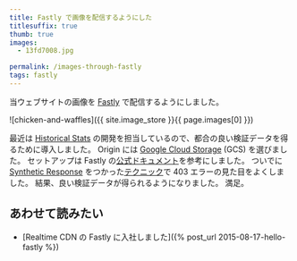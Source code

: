 ```yaml
---
title: Fastly で画像を配信するようにした
titlesuffix: true
thumb: true
images:
  - 13fd7008.jpg

permalink: /images-through-fastly
tags: fastly
---
```


当ウェブサイトの画像を [Fastly](/t/fastly) で配信するようにしました。

![chicken-and-waffles]({{ site.image_store }}{{ page.images[0] }})

最近は [Historical Stats](https://docs.fastly.com/api/stats) の開発を担当しているので、都合の良い検証データを得るために導入しました。
Origin には [Google Cloud Storage](https://cloud.google.com/storage/) (GCS) を選びました。
セットアップは Fastly の[公式ドキュメント](https://docs.fastly.com/guides/integrations/google-cloud-storage)を参考にしました。
ついでに [Synthetic Response](https://docs.fastly.com/guides/basic-configuration/responses-tutorial) をつかった[テクニック](https://docs.fastly.com/guides/basic-configuration/creating-error-pages-with-custom-responses)で 403 エラーの見た目をよくしました。
結果、良い検証データが得られるようになりました。
満足。

## あわせて読みたい

- [Realtime CDN の Fastly に入社しました]({% post_url 2015-08-17-hello-fastly %})
